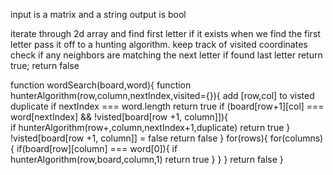 input is a matrix and a string
output is bool

iterate through 2d array and find first letter if it exists
    when we find the first letter pass it off to a hunting algorithm.
    keep track of visited coordinates
        check if any neighbors are matching the next letter
        if found last letter return true;
return false

function wordSearch(board,word){
    function hunterAlgorithm(row,column,nextIndex,visited={}){
        add [row,col] to visted duplicate
        if nextIndex === word.length
            return true
        if (board[row+1][col] === word[nextIndex] && !visted[board[row +1, column]]){  
            if hunterAlgorithm(row+,column,nextIndex+1,duplicate) return true
        }
        !visted[board[row +1, column]] = false
        return false
    }
    for(rows){
        for(columns){
            if(board[row][column] === word[0]){
                if hunterAlgorithm(row,board,column,1)
                    return true
            }
        }
    }
    return false
}